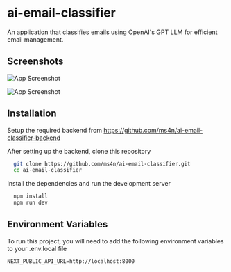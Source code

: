 
# ai-email-classifier


An application that classifies emails using OpenAI's GPT LLM for efficient email management.




## Screenshots

![App Screenshot](https://via.placeholder.com/468x300?text=App+Screenshot+Here)

![App Screenshot](https://via.placeholder.com/468x300?text=App+Screenshot+Here)
## Installation

Setup the required backend from https://github.com/ms4n/ai-email-classifier-backend

After setting up the backend, clone this repository
```bash
  git clone https://github.com/ms4n/ai-email-classifier.git
  cd ai-email-classifier
```

Install the dependencies and run the development server
```bash
  npm install
  npm run dev
```
## Environment Variables

To run this project, you will need to add the following environment variables to your .env.local file

`NEXT_PUBLIC_API_URL=http://localhost:8000`


